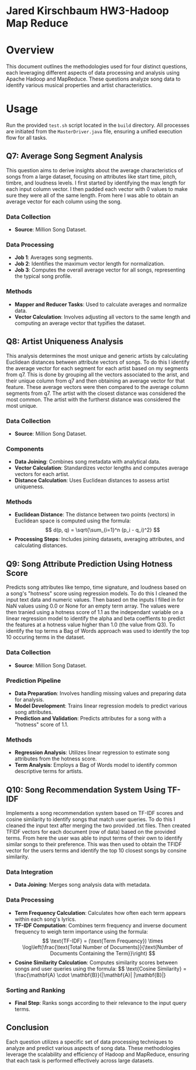 # Jared Kirschbaum HW3-Hadoop Map Reduce
# Overview
This document outlines the methodologies used for four distinct questions, each leveraging different aspects of data processing and analysis using Apache Hadoop and MapReduce. These questions analyze song data to identify various musical properties and artist characteristics.

# Usage
Run the provided `test.sh` script located in the `build` directory. All processes are initiated from the `MasterDriver.java` file, ensuring a unified execution flow for all tasks.

## Q7: Average Song Segment Analysis
This question aims to derive insights about the average characteristics of songs from a large dataset, focusing on attributes like start time, pitch, timbre, and loudness levels. I first started by identifying the max length for each input column vector. I then padded each vector with 0 values to make sure they were all of the same length. From here I was able to obtain an average vector for each column using the song.

### Data Collection
- **Source**: Million Song Dataset.

### Data Processing
- **Job 1**: Averages song segments.
- **Job 2**: Identifies the maximum vector length for normalization.
- **Job 3**: Computes the overall average vector for all songs, representing the typical song profile.

### Methods
- **Mapper and Reducer Tasks**: Used to calculate averages and normalize data.
- **Vector Calculation**: Involves adjusting all vectors to the same length and computing an average vector that typifies the dataset.

## Q8: Artist Uniqueness Analysis
This analysis determines the most unique and generic artists by calculating Euclidean distances between attribute vectors of songs. To do this I identify the average vector for each segment for each artist based on my segments from q7. This is done by grouping all the vectors associated to the arist, and their unique column from q7 and then obtaining an average vector for that feature. These average vectors were then compared to the average column segments from q7. The artist with the closest distance was considered the most common. The artist with the furtherst distance was considered the most unique.

### Data Collection
- **Source**: Million Song Dataset.

### Components
- **Data Joining**: Combines song metadata with analytical data.
- **Vector Calculation**: Standardizes vector lengths and computes average vectors for each artist.
- **Distance Calculation**: Uses Euclidean distances to assess artist uniqueness.

### Methods
- **Euclidean Distance**: The distance between two points (vectors) in Euclidean space is computed using the formula:
  $$
  d(p, q) = \sqrt{\sum_{i=1}^n (p_i - q_i)^2}
  $$
- **Processing Steps**: Includes joining datasets, averaging attributes, and calculating distances.

## Q9: Song Attribute Prediction Using Hotness Score
Predicts song attributes like tempo, time signature, and loudness based on a song's "hotness" score using regression models. To do this I cleaned the input text data and numeric values. Then based on the inputs I filled in for NaN values using 0.0 or None for an empty term array. The values were then tranied using a hotness score of 1.1 as the independant variable on a linear regression model to identify the alpha and beta coeffients to predict the features at a hotness value higher than 1.0 (the value from Q3). To identify the top terms a Bag of Words approach was used to identify the top 10 occuring terms in the dataset.

### Data Collection
- **Source**: Million Song Dataset.

### Prediction Pipeline
- **Data Preparation**: Involves handling missing values and preparing data for analysis.
- **Model Development**: Trains linear regression models to predict various song attributes.
- **Prediction and Validation**: Predicts attributes for a song with a "hotness" score of 1.1.

### Methods
- **Regression Analysis**: Utilizes linear regression to estimate song attributes from the hotness score.
- **Term Analysis**: Employs a Bag of Words model to identify common descriptive terms for artists.

## Q10: Song Recommendation System Using TF-IDF
Implements a song recommendation system based on TF-IDF scores and cosine similarity to identify songs that match user queries. To do this I cleaned the input text after merging the two provided .txt files. Then created TFIDF vectors for each document (row of data) based on the provided terms. From here the user was able to input terms of their own to identify similar songs to their preference. This was then used to obtain the TFIDF vector for the users terms and identify the top 10 closest songs by consine similarity.

### Data Integration
- **Data Joining**: Merges song analysis data with metadata.

### Data Processing
- **Term Frequency Calculation**: Calculates how often each term appears within each song's lyrics.
- **TF-IDF Computation**: Combines term frequency and inverse document frequency to weigh term importance using the formula:
  $$
  \text{TF-IDF} = (\text{Term Frequency}) \times \log\left(\frac{\text{Total Number of Documents}}{\text{Number of Documents Containing the Term}}\right)
  $$
- **Cosine Similarity Calculation**: Computes similarity scores between songs and user queries using the formula:
  $$
  \text{Cosine Similarity} = \frac{\mathbf{A} \cdot \mathbf{B}}{\|\mathbf{A}\| \|\mathbf{B}\|}



### Sorting and Ranking
- **Final Step**: Ranks songs according to their relevance to the input query terms.

## Conclusion
Each question utilizes a specific set of data processing techniques to analyze and predict various aspects of song data. These methodologies leverage the scalability and efficiency of Hadoop and MapReduce, ensuring that each task is performed effectively across large datasets.

